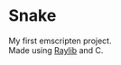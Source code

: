 # Snake
My first emscripten project.  
Made using [Raylib](https://github.com/raysan5/raylib) and C.
